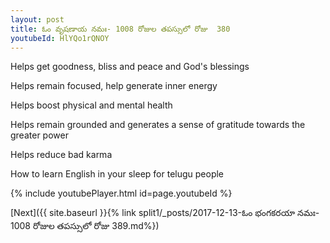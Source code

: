 ```yaml
---
layout: post
title: ఓం వృషణాయ నమః- 1008 రోజుల తపస్సులో రోజు  380
youtubeId: HlYQo1rQNOY
---
```

 
 
Helps get goodness, bliss and peace and God's blessings
 
Helps remain focused, help generate inner energy 
 
Helps boost physical and mental health 
 
Helps remain grounded and generates a sense of gratitude towards the greater power 
 
Helps reduce bad karma
 
How to learn English in your sleep for telugu people
 
 
 
 


{% include youtubePlayer.html id=page.youtubeId %}
 
[Next]({{ site.baseurl }}{% link split1/_posts/2017-12-13-ఓం భంగకరయా నమః- 1008 రోజుల తపస్సులో రోజు  389.md%})
 

